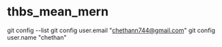 # thbs_mean_mern
git config --list
git config user.email "chethann744@gmail.com"
git config user.name "chethan"